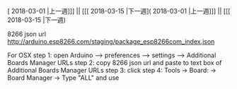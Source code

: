 [ 2018-03-01 |上一週]]] || [[[ 2018-03-15 |下一週]( 2018-03-01 |上一週]]] || [[[ 2018-03-15 |下一週)



8266 json url
http://arduino.esp8266.com/staging/package_esp8266com_index.json

For OSX
step 1:  open Arduino --> preferences --> settings --> Additional Boards Manager URLs
step 2: copy 8266 json url and paste to text box of Additional Boards Manager URLs
step 3: click
step 4: Tools -> Board: -> Board Manager -> Type "ALL" and use
